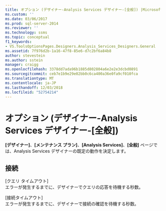 ```yaml
---
title: オプション (デザイナー-Analysis Services デザイナー-[全般]) |Microsoft Docs
ms.custom: ''
ms.date: 03/06/2017
ms.prod: sql-server-2014
ms.reviewer: ''
ms.technology: ssms
ms.topic: conceptual
f1_keywords:
- VS.ToolsOptionsPages.Designers.Analysis_Services_Designers.General
ms.assetid: 7f976d2b-1a16-47f8-85e6-d7c2bf6a84b8
author: stevestein
ms.author: sstein
manager: craigg
ms.openlocfilehash: 3378dd7ada96b1885d802804a6e2e2e3dcbd0891
ms.sourcegitcommit: ceb7e1b9e29e02bb0c6ca400a36e0fa9cf010fca
ms.translationtype: MT
ms.contentlocale: ja-JP
ms.lasthandoff: 12/03/2018
ms.locfileid: "52754214"
---
```

# <a name="options-designers-analysis-services-designers-general"></a>オプション (デザイナー-Analysis Services デザイナー-[全般])
  **[デザイナー]**、**[メンテナンス プラン]**、**[Analysis Services]**、**[全般]** ページでは、Analysis Services デザイナーの既定の動作を決定します。  
  
## <a name="connectivity"></a>接続  
 [クエリ タイムアウト]  
 エラーが発生するまでに、デザイナーでクエリの応答を待機する秒数。  
  
 [接続タイムアウト]  
 エラーが発生するまでに、デザイナーで接続の確認を待機する秒数。  
  
  
